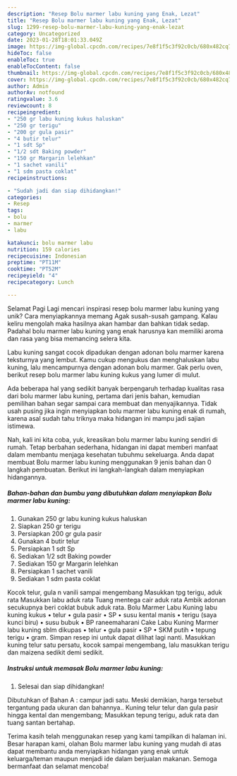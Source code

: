```yaml
---
description: "Resep Bolu marmer labu kuning yang Enak, Lezat"
title: "Resep Bolu marmer labu kuning yang Enak, Lezat"
slug: 1299-resep-bolu-marmer-labu-kuning-yang-enak-lezat
category: Uncategorized
date: 2023-01-28T18:01:33.049Z
image: https://img-global.cpcdn.com/recipes/7e8f1f5c3f92c0cb/680x482cq70/bolu-marmer-labu-kuning-foto-resep-utama.jpg
hideToc: false
enableToc: true
enableTocContent: false
thumbnail: https://img-global.cpcdn.com/recipes/7e8f1f5c3f92c0cb/680x482cq70/bolu-marmer-labu-kuning-foto-resep-utama.jpg
cover: https://img-global.cpcdn.com/recipes/7e8f1f5c3f92c0cb/680x482cq70/bolu-marmer-labu-kuning-foto-resep-utama.jpg
author: Admin
authorAv: notfound
ratingvalue: 3.6
reviewcount: 8
recipeingredient:
- "250 gr labu kuning kukus haluskan"
- "250 gr terigu"
- "200 gr gula pasir"
- "4 butir telur"
- "1 sdt Sp"
- "1/2 sdt Baking powder"
- "150 gr Margarin lelehkan"
- "1 sachet vanili"
- "1 sdm pasta coklat"
recipeinstructions:

- "Sudah jadi dan siap dihidangkan!"
categories:
- Resep
tags:
- bolu
- marmer
- labu

katakunci: bolu marmer labu 
nutrition: 159 calories
recipecuisine: Indonesian
preptime: "PT11M"
cooktime: "PT52M"
recipeyield: "4"
recipecategory: Lunch

---
```



Selamat Pagi Lagi mencari inspirasi resep bolu marmer labu kuning yang unik? Cara menyiapkannya memang Agak susah-susah gampang. Kalau keliru mengolah maka hasilnya akan hambar dan bahkan tidak sedap. Padahal bolu marmer labu kuning yang enak harusnya kan memiliki aroma dan rasa yang bisa memancing selera kita.


Labu kuning sangat cocok dipadukan dengan adonan bolu marmer karena teksturnya yang lembut. Kamu cukup mengukus dan menghaluskan labu kuning, lalu mencampurnya dengan adonan bolu marmer. Gak perlu oven, berikut resep bolu marmer labu kuning kukus yang lumer di mulut.

Ada beberapa hal yang sedikit banyak berpengaruh terhadap kualitas rasa dari bolu marmer labu kuning, pertama dari jenis bahan, kemudian pemilihan bahan segar sampai cara membuat dan menyajikannya. Tidak usah pusing jika ingin menyiapkan bolu marmer labu kuning enak di rumah, karena asal sudah tahu triknya maka hidangan ini mampu jadi sajian istimewa.


Nah, kali ini kita coba, yuk, kreasikan bolu marmer labu kuning sendiri di rumah. Tetap berbahan sederhana, hidangan ini dapat memberi manfaat dalam membantu menjaga kesehatan tubuhmu sekeluarga. Anda dapat membuat Bolu marmer labu kuning menggunakan 9 jenis bahan dan 0 langkah pembuatan. Berikut ini langkah-langkah dalam menyiapkan hidangannya.

<!--inarticleads1-->

##### Bahan-bahan dan bumbu yang dibutuhkan dalam menyiapkan Bolu marmer labu kuning:

1. Gunakan 250 gr labu kuning kukus haluskan
1. Siapkan 250 gr terigu
1. Persiapkan 200 gr gula pasir
1. Gunakan 4 butir telur
1. Persiapkan 1 sdt Sp
1. Sediakan 1/2 sdt Baking powder
1. Sediakan 150 gr Margarin lelehkan
1. Persiapkan 1 sachet vanili
1. Sediakan 1 sdm pasta coklat


Kocok telur, gula n vanili sampai mengembang Masukkan tpg terigu, aduk rata Masukkan labu aduk rata Tuang mentega cair aduk rata Ambik adonan secukupnya beri coklat bubuk aduk rata. Bolu Marmer Labu Kuning labu kuning kukus • telur • gula pasir • SP • susu kental manis • terigu (saya kunci biru) • susu bubuk • BP raneemaharani Cake Labu Kuning Marmer labu kuning sblm dikupas • telur • gula pasir • SP • SKM putih • tepung terigu • gram. Simpan resep ini untuk dapat dilihat lagi nanti. Masukkan kuning telur satu persatu, kocok sampai mengembang, lalu masukkan terigu dan maizena sedikit demi sedikit. 

<!--inarticleads2-->

##### Instruksi untuk memasak Bolu marmer labu kuning:


1. Selesai dan siap dihidangkan!

Dibutuhkan of Bahan A : campur jadi satu. Meski demikian, harga tersebut tergantung pada ukuran dan bahannya.. Kuning telur telur dan gula pasir hingga kental dan mengembang; Masukkan tepung terigu, aduk rata dan tuang santan bertahap. 

Terima kasih telah menggunakan resep yang kami tampilkan di halaman ini. Besar harapan kami, olahan Bolu marmer labu kuning yang mudah di atas dapat membantu anda menyiapkan hidangan yang enak untuk keluarga/teman maupun menjadi ide dalam berjualan makanan. Semoga bermanfaat dan selamat mencoba!
